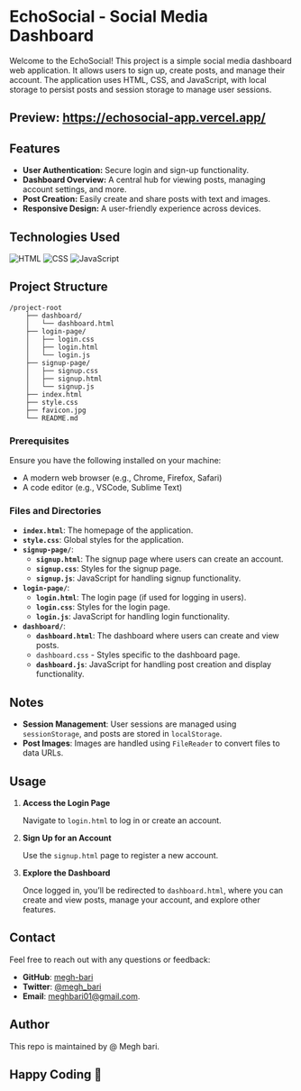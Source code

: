 # EchoSocial - Social Media Dashboard

Welcome to the EchoSocial! This project is a simple social media dashboard web application. It allows users to sign up, create posts, and manage their account. The application uses HTML, CSS, and JavaScript, with local storage to persist posts and session storage to manage user sessions.

## Preview: https://echosocial-app.vercel.app/

## Features

- **User Authentication:** Secure login and sign-up functionality.
- **Dashboard Overview:** A central hub for viewing posts, managing account settings, and more.
- **Post Creation:** Easily create and share posts with text and images.
- **Responsive Design:** A user-friendly experience across devices.

## Technologies Used

![HTML](https://img.shields.io/badge/HTML-E34F26?style=flat&logo=html5&logoColor=white)
![CSS](https://img.shields.io/badge/CSS-1572B6?style=flat&logo=css3&logoColor=white)
![JavaScript](https://img.shields.io/badge/JavaScript-F7DF1E?style=flat&logo=javascript&logoColor=black)


## Project Structure


```
/project-root
    ├── dashboard/
    │   └── dashboard.html
    ├── login-page/
    │   ├── login.css
    │   ├── login.html
    │   └── login.js
    ├── signup-page/
    │   ├── signup.css
    │   ├── signup.html
    │   └── signup.js
    ├── index.html
    ├── style.css
    ├── favicon.jpg
    └── README.md
```

### Prerequisites

Ensure you have the following installed on your machine:
- A modern web browser (e.g., Chrome, Firefox, Safari)
- A code editor (e.g., VSCode, Sublime Text)

### Files and Directories

- **`index.html`**: The homepage of the application.
- **`style.css`**: Global styles for the application.
- **`signup-page/`**:
  - **`signup.html`**: The signup page where users can create an account.
  - **`signup.css`**: Styles for the signup page.
  - **`signup.js`**: JavaScript for handling signup functionality.
- **`login-page/`**:
  - **`login.html`**: The login page (if used for logging in users).
  - **`login.css`**: Styles for the login page.
  - **`login.js`**: JavaScript for handling login functionality.
- **`dashboard/`**:
  - **`dashboard.html`**: The dashboard where users can create and view posts.
  - `dashboard.css` - Styles specific to the dashboard page.
  - **`dashboard.js`**: JavaScript for handling post creation and display functionality.

## Notes

- **Session Management**: User sessions are managed using `sessionStorage`, and posts are stored in `localStorage`.
- **Post Images**: Images are handled using `FileReader` to convert files to data URLs.

## Usage

1. **Access the Login Page**

   Navigate to `login.html` to log in or create an account.

2. **Sign Up for an Account**

   Use the `signup.html` page to register a new account.

3. **Explore the Dashboard**

   Once logged in, you’ll be redirected to `dashboard.html`, where you can create and view posts, manage your account, and explore other features.

## Contact

Feel free to reach out with any questions or feedback:

- **GitHub**: [megh-bari](https://github.com/megh-bari)
- **Twitter**: [@megh_bari](https://x.com/megh_bari)
- **Email**: [meghbari01@gmail.com](mailto:meghbari01@gmail.com).

## Author

This repo is maintained by @ Megh bari.

## Happy Coding 🎈
